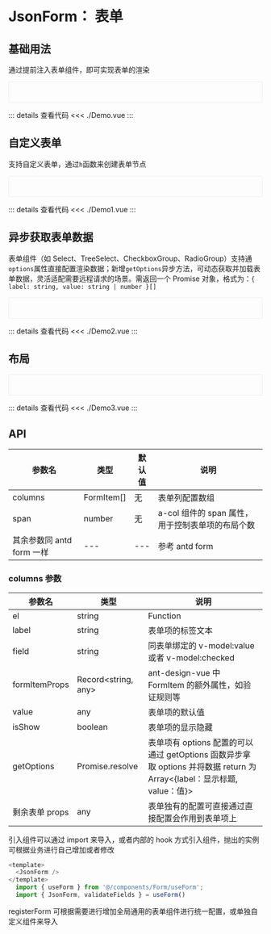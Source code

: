 # JsonForm： 表单

<script setup>
import Demo from './Demo.vue'
import Demo1 from './Demo1.vue'
import Demo2 from './Demo2.vue'
import Demo3 from './Demo3.vue'

</script>

## 基础用法

通过提前注入表单组件，即可实现表单的渲染

<div style="border: 1px solid #eee; padding: 20px"><Demo></Demo></div>

::: details 查看代码
<<< ./Demo.vue
:::

## 自定义表单

支持自定义表单，通过`h`函数来创建表单节点

<div style="border: 1px solid #eee; padding: 20px"><Demo1></Demo1></div>

::: details 查看代码
<<< ./Demo1.vue
:::

## 异步获取表单数据

表单组件（如 Select、TreeSelect、CheckboxGroup、RadioGroup）支持通`options`属性直接配置渲染数据；新增`getOptions`异步方法，可动态获取并加载表单数据，灵活适配需要远程请求的场景。需返回一个 Promise 对象，格式为：`{ label: string, value: string | number }[]`

<div style="border: 1px solid #eee; padding: 20px"><Demo2></Demo2></div>

::: details 查看代码
<<< ./Demo2.vue
:::

## 布局


<div style="border: 1px solid #eee; padding: 20px"><Demo3></Demo3></div>

::: details 查看代码
<<< ./Demo3.vue
:::

## API

| 参数名                    | 类型       | 默认值 | 说明                                             |
| ------------------------- | ---------- | ------ | ------------------------------------------------ |
| columns               | FormItem[] | 无     | 表单列配置数组                                   |
| span                      | number     | 无     | a-col 组件的 span 属性，用于控制表单项的布局个数 |
| 其余参数同 antd form 一样 | ---        | ---    | 参考 antd form                                   |


### columns 参数

| 参数名         | 类型                | 说明                                                                                                                   |
| -------------- | ------------------- | ---------------------------------------------------------------------------------------------------------------------- |
| el             | string | Function  | 表单项使用的组件名称（在 registerForm 文件中查看枚举）或自定义组件函数或 h 函数生成组件                                |
| label          | string              | 表单项的标签文本                                                                                                       |
| field          | string              | 同表单绑定的 v-model:value 或者 v-model:checked                                                                        |
| formItemProps  | Record<string, any> | ant-design-vue 中 FormItem 的额外属性，如验证规则等                                                                    |
| value          | any                 | 表单项的默认值                                                                                                         |
| isShow         | boolean             | 表单项的显示隐藏                                                                                                       |
| getOptions     | Promise.resolve     | 表单项有 options 配置的可以通过 getOptions 函数异步拿取 options 并将数据 return 为 Array<{label：显示标题, value：值}> |
| 剩余表单 props | any                 | 表单独有的配置可直接通过直接配置会作用到表单项上                                                                       |

引入组件可以通过 import 来导入，或者内部的 hook 方式引入组件，抛出的实例可根据业务进行自己增加或者修改

```js
<template>
  <JsonForm />
</template>
  import { useForm } from '@/components/Form/useForm';
  import { JsonForm, validateFields } = useForm()
```

registerForm 可根据需要进行增加全局通用的表单组件进行统一配置，或单独自定义组件来导入
